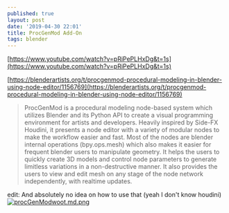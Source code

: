 ```yaml
---
published: true
layout: post
date: '2019-04-30 22:01'
title: ProcGenMod Add-On
tags: blender 
---
```

[https://www.youtube.com/watch?v=pRiPePLHxDg&t=1s](https://www.youtube.com/watch?v=pRiPePLHxDg&t=1s)

[https://blenderartists.org/t/procgenmod-procedural-modeling-in-blender-using-node-editor/1156769](https://blenderartists.org/t/procgenmod-procedural-modeling-in-blender-using-node-editor/1156769)

> ProcGenMod is a procedural modeling node-based system which utilizes Blender and its Python API to create a visual programming environment for artists and developers. Heavily inspired by Side-FX Houdini, it presents a node editor with a variety of modular nodes to make the workflow easier and fast. Most of the nodes are blender internal operations (bpy.ops.mesh) which also makes it easier for frequent blender users to manipulate geometry. It helps the users to quickly create 3D models and control node parameters to generate limitless variations in a non-destructive manner. It also provides the users to view and edit mesh on any stage of the node network independently, with realtime updates.

edit: And absolutely no idea on how to use that (yeah I don't know houdini)  
[![procGenModwoot.md.png](https://cdn.scrot.moe/images/2019/05/02/procGenModwoot.md.png)](https://scrot.moe/image/abeYY)
